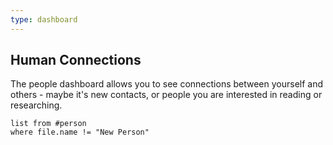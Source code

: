 ```yaml
---
type: dashboard
---
```

## Human Connections
The people dashboard allows you to see connections between yourself and others - maybe it's new contacts, or people you are interested in reading or researching.

```dataview
list from #person 
where file.name != "New Person"
```